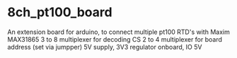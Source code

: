 # 8ch_pt100_board
An extension board for arduino, to connect multiple pt100 RTD's with Maxim MAX31865
3 to 8 multiplexer for decoding CS
2 to 4 multiplexer for board address (set via jumpper)
5V supply, 3V3 regulator onboard, IO 5V
